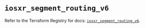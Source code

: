 # `iosxr_segment_routing_v6`

Refer to the Terraform Registry for docs: [`iosxr_segment_routing_v6`](https://registry.terraform.io/providers/ciscodevnet/iosxr/0.6.0/docs/resources/segment_routing_v6).
